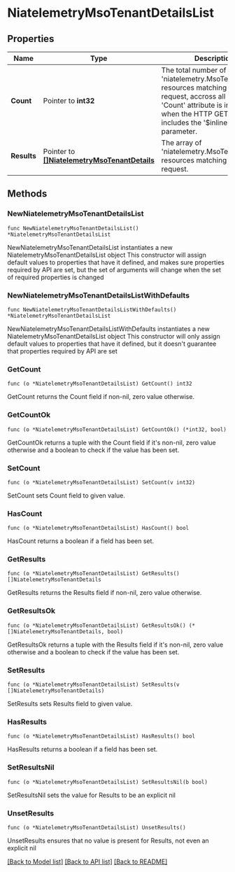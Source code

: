 # NiatelemetryMsoTenantDetailsList

## Properties

Name | Type | Description | Notes
------------ | ------------- | ------------- | -------------
**Count** | Pointer to **int32** | The total number of &#39;niatelemetry.MsoTenantDetails&#39; resources matching the request, accross all pages. The &#39;Count&#39; attribute is included when the HTTP GET request includes the &#39;$inlinecount&#39; parameter. | [optional] 
**Results** | Pointer to [**[]NiatelemetryMsoTenantDetails**](NiatelemetryMsoTenantDetails.md) | The array of &#39;niatelemetry.MsoTenantDetails&#39; resources matching the request. | [optional] 

## Methods

### NewNiatelemetryMsoTenantDetailsList

`func NewNiatelemetryMsoTenantDetailsList() *NiatelemetryMsoTenantDetailsList`

NewNiatelemetryMsoTenantDetailsList instantiates a new NiatelemetryMsoTenantDetailsList object
This constructor will assign default values to properties that have it defined,
and makes sure properties required by API are set, but the set of arguments
will change when the set of required properties is changed

### NewNiatelemetryMsoTenantDetailsListWithDefaults

`func NewNiatelemetryMsoTenantDetailsListWithDefaults() *NiatelemetryMsoTenantDetailsList`

NewNiatelemetryMsoTenantDetailsListWithDefaults instantiates a new NiatelemetryMsoTenantDetailsList object
This constructor will only assign default values to properties that have it defined,
but it doesn't guarantee that properties required by API are set

### GetCount

`func (o *NiatelemetryMsoTenantDetailsList) GetCount() int32`

GetCount returns the Count field if non-nil, zero value otherwise.

### GetCountOk

`func (o *NiatelemetryMsoTenantDetailsList) GetCountOk() (*int32, bool)`

GetCountOk returns a tuple with the Count field if it's non-nil, zero value otherwise
and a boolean to check if the value has been set.

### SetCount

`func (o *NiatelemetryMsoTenantDetailsList) SetCount(v int32)`

SetCount sets Count field to given value.

### HasCount

`func (o *NiatelemetryMsoTenantDetailsList) HasCount() bool`

HasCount returns a boolean if a field has been set.

### GetResults

`func (o *NiatelemetryMsoTenantDetailsList) GetResults() []NiatelemetryMsoTenantDetails`

GetResults returns the Results field if non-nil, zero value otherwise.

### GetResultsOk

`func (o *NiatelemetryMsoTenantDetailsList) GetResultsOk() (*[]NiatelemetryMsoTenantDetails, bool)`

GetResultsOk returns a tuple with the Results field if it's non-nil, zero value otherwise
and a boolean to check if the value has been set.

### SetResults

`func (o *NiatelemetryMsoTenantDetailsList) SetResults(v []NiatelemetryMsoTenantDetails)`

SetResults sets Results field to given value.

### HasResults

`func (o *NiatelemetryMsoTenantDetailsList) HasResults() bool`

HasResults returns a boolean if a field has been set.

### SetResultsNil

`func (o *NiatelemetryMsoTenantDetailsList) SetResultsNil(b bool)`

 SetResultsNil sets the value for Results to be an explicit nil

### UnsetResults
`func (o *NiatelemetryMsoTenantDetailsList) UnsetResults()`

UnsetResults ensures that no value is present for Results, not even an explicit nil

[[Back to Model list]](../README.md#documentation-for-models) [[Back to API list]](../README.md#documentation-for-api-endpoints) [[Back to README]](../README.md)


